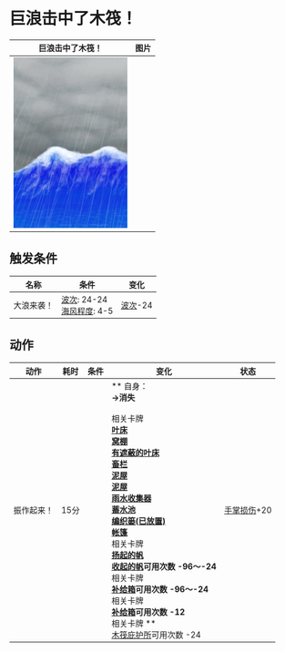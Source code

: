 # 巨浪击中了木筏！  
>   
  
  巨浪击中了木筏！  |   图片   
 ----  |  ----:   
   |  <img decoding="async" src="Sprite/WaveEvent.png" href="a.md" style="max-width:300px;max-height:300px;">   
  
## 触发条件  
名称  |  条件  |  变化  
----  |  ----  |  ----  
大浪来袭！  |  [波次](WaveCounter.md): 24-24<br>[海风程度](SeaAgitation.md): 4-5  |  [波次](WaveCounter.md)-24  
## 动作  
动作  |  耗时  |  条件  |  变化  |  状态  
----  |  ----  |  ----  |  ----  |  ----  
振作起来！<br>  |  15分  |    |  ** 自身：**<br>→消失<br><br>** 相关卡牌 **<br>[叶床](LeafBed.md)<br>[窝棚](Shelter.md)<br>[有遮蔽的叶床](ShelteredLeafBed.md)<br>[畜栏](EnclosureEntrance.md)<br>[泥屋](MudHutEntrance.md)<br>[泥屋](MudHutEntrance.md)<br>[雨水收集器](RainCatcher.md)<br>[蓄水池](WaterReservoir.md)<br>[编织篓(已放置)](BasketPlaced.md)<br>[帐篷](TentDeployed.md)<br>** 相关卡牌 **<br>[扬起的帆](SailUp_Raft.md)<br>[收起的帆](SailDown_Raft.md)可用次数  -96～-24<br>** 相关卡牌 **<br>[补给箱](SupplyChestRaft.md)可用次数  -96～-24<br>** 相关卡牌 **<br>[补给箱](SupplyChestRaft.md)可用次数  -12<br>** 相关卡牌 **<br>[木筏庇护所](RaftShelter.md)可用次数  -24  |  [手掌损伤](HandDamage.md)+20  


<script>document.title="巨浪击中了木筏！ - 卡牌生存百科 Card Survival Wiki";</script>